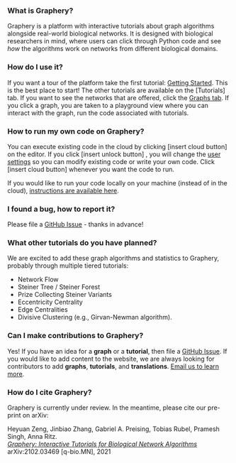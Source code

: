 ### What is Graphery?

Graphery is a platform with interactive tutorials about graph algorithms alongside real-world biological networks. It is designed with biological researchers in mind, where users can click through Python code and see _how_ the algorithms work on networks from different biological domains.

### How do I use it?

If you want a tour of the platform take the first tutorial: [Getting Started](https://graphery.reedcompbio.org/tutorial/en-us/get-started).  This is the best place to start!  The other tutorials are available on the [Tutorials] tab.  If you want to see the networks that are offered, click the [Graphs tab](https://graphery.reedcompbio.org/graphs).  If you click a graph, you are taken to a playground view where you can interact with the graph, run the code associated with tutorials.

### How to run my own code on Graphery?

You can execute existing code in the cloud by clicking [insert cloud button] on the editor.  If you click [insert unlock button] , you will change the [user settings](https://graphery.reedcompbio.org/settings) so you can modify existing code or write your own code.  Click [insert cloud button] whenever you want the code to run.

If you would like to run your code locally on your machine (instead of in the cloud), [instructions are available here](https://docs.graphery.reedcompbio.org/user-manual/local-server/).

### I found a bug, how to report it?

Please file a [GitHub Issue](https://github.com/FlickerSoul/Graphery/issues) - thanks in advance!

### What other tutorials do you have planned?

We are excited to add these graph algorithms and statistics to Graphery, probably through multiple tiered tutorials:
- Network Flow
- Steiner Tree / Steiner Forest
- Prize Collecting Steiner Variants
- Eccentricity Centrality
- Edge Centralities
- Divisive Clustering (e.g., Girvan-Newman algorithm).

### Can I make contributions to Graphery?

Yes! If you have an idea for a **graph** or a **tutorial**, then file a [GitHub Issue](https://github.com/FlickerSoul/Graphery/issues).  If you would like to add content to the website, we are always looking for contributors to add **graphs**, **tutorials**, and **translations**. [Email us to learn more](graphery@groups.reed.edu).

### How do I cite Graphery?

Graphery is currently under review. In the meantime, please cite our pre-print on arXiv:

Heyuan Zeng, Jinbiao Zhang, Gabriel A. Preising, Tobias Rubel, Pramesh Singh, Anna Ritz.  
[_Graphery: Interactive Tutorials for Biological Network Algorithms_](https://arxiv.org/abs/2102.03469)
arXiv:2102.03469 [q-bio.MN], 2021
